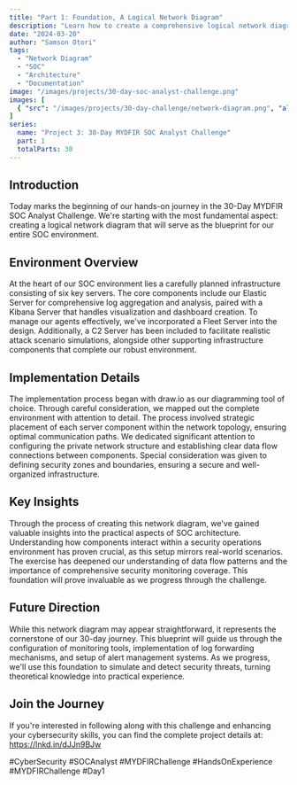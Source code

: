 ```yaml
---
title: "Part 1: Foundation, A Logical Network Diagram"
description: "Learn how to create a comprehensive logical network diagram for your SOC environment, establishing the foundation for our 30-day security monitoring journey."
date: "2024-03-20"
author: "Samson Otori"
tags:
  - "Network Diagram"
  - "SOC"
  - "Architecture"
  - "Documentation"
image: "/images/projects/30-day-soc-analyst-challenge.png"
images: [
  { "src": "/images/projects/30-day-challenge/network-diagram.png", "alt": "Logical Network Diagram for SOC Environment" }
]
series:
  name: "Project 3: 30-Day MYDFIR SOC Analyst Challenge"
  part: 1
  totalParts: 30
---
```


## Introduction

Today marks the beginning of our hands-on journey in the 30-Day MYDFIR SOC Analyst Challenge. We're starting with the most fundamental aspect: creating a logical network diagram that will serve as the blueprint for our entire SOC environment.

## Environment Overview

At the heart of our SOC environment lies a carefully planned infrastructure consisting of six key servers. The core components include our Elastic Server for comprehensive log aggregation and analysis, paired with a Kibana Server that handles visualization and dashboard creation. To manage our agents effectively, we've incorporated a Fleet Server into the design. Additionally, a C2 Server has been included to facilitate realistic attack scenario simulations, alongside other supporting infrastructure components that complete our robust environment.

## Implementation Details

The implementation process began with draw.io as our diagramming tool of choice. Through careful consideration, we mapped out the complete environment with attention to detail. The process involved strategic placement of each server component within the network topology, ensuring optimal communication paths. We dedicated significant attention to configuring the private network structure and establishing clear data flow connections between components. Special consideration was given to defining security zones and boundaries, ensuring a secure and well-organized infrastructure.

## Key Insights

Through the process of creating this network diagram, we've gained valuable insights into the practical aspects of SOC architecture. Understanding how components interact within a security operations environment has proven crucial, as this setup mirrors real-world scenarios. The exercise has deepened our understanding of data flow patterns and the importance of comprehensive security monitoring coverage. This foundation will prove invaluable as we progress through the challenge.

## Future Direction

While this network diagram may appear straightforward, it represents the cornerstone of our 30-day journey. This blueprint will guide us through the configuration of monitoring tools, implementation of log forwarding mechanisms, and setup of alert management systems. As we progress, we'll use this foundation to simulate and detect security threats, turning theoretical knowledge into practical experience.

## Join the Journey

If you're interested in following along with this challenge and enhancing your cybersecurity skills, you can find the complete project details at: https://lnkd.in/dJJn9BJw

#CyberSecurity #SOCAnalyst #MYDFIRChallenge #HandsOnExperience #MYDFIRChallenge #Day1 